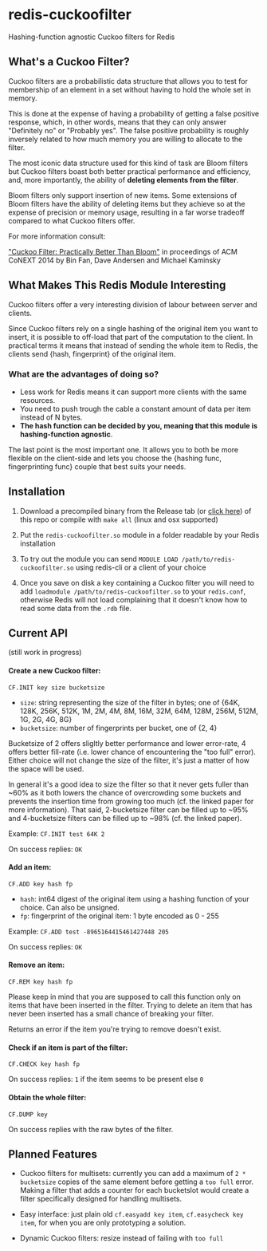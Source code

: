 redis-cuckoofilter
==================
Hashing-function agnostic Cuckoo filters for Redis


What's a Cuckoo Filter?
-----------------------
Cuckoo filters are a probabilistic data structure that allows you to test for membership
of an element in a set without having to hold the whole set in memory.

This is done at the expense of having a probability of getting a false positive 
response, which, in other words, means that they can only answer "Definitely no" or "Probably yes".
The false positive probability is roughly inversely related to how much memory you are willing to allocate
to the filter.

The most iconic data structure used for this kind of task are Bloom filters 
but Cuckoo filters boast both better practical performance and efficiency, and, more importantly,
the ability of **deleting elements from the filter**. 

Bloom filters only support insertion of new items.
Some extensions of Bloom filters have the ability of deleting items but they achieve
so at the expense of precision or memory usage, resulting in a far worse tradeoff compared to 
what Cuckoo filters offer.

For more information consult:

["Cuckoo Filter: Practically Better Than Bloom"](http://www.cs.cmu.edu/~binfan/papers/conext14_cuckoofilter.pdf) in proceedings of ACM CoNEXT 2014 by Bin Fan, Dave Andersen and Michael Kaminsky


What Makes This Redis Module Interesting
----------------------------------------
Cuckoo filters offer a very interesting division of labour between server and clients.

Since Cuckoo filters rely on a single hashing of the original item you want to insert,
it is possible to off-load that part of the computation to the client. 
In practical terms it means that instead of sending the whole item to Redis, the clients
send {hash, fingerprint} of the original item.

### What are the advantages of doing so?
	
- Less work for Redis means it can support more clients with the same resources.
- You need to push trough the cable a constant amount of data per item instead of N bytes.
- **The hash function can be decided by you, meaning that this module is hashing-function agnostic**.

The last point is the most important one. It allows you to both be more flexible on the client-side and lets you choose the {hashing func, fingerprinting func} couple that best suits your needs. 



Installation 
------------

1. Download a precompiled binary from the Release tab (or [click here](https://github.com/kristoff-it/redis-cuckoofilter/releases/download/0.1/redis-cuckoofilter-releases.zip)) of this repo or compile with `make all` (linux and osx supported)

2. Put the `redis-cuckoofilter.so` module in a folder readable by your Redis installation

3. To try out the module you can send `MODULE LOAD /path/to/redis-cuckoofilter.so` using redis-cli or a client of your choice

4. Once you save on disk a key containing a Cuckoo filter you will need to add `loadmodule /path/to/redis-cuckoofilter.so` to your `redis.conf`, otherwise Redis will not load complaining that it doesn't know how to read some data from the `.rdb` file.



Current API
----------

 (still work in progress)

#### Create a new Cuckoo filter:
`CF.INIT key size bucketsize`

- `size`: string representing the size of the filter in bytes; one of {64K, 128K, 256K, 512K, 1M, 2M, 4M, 8M, 16M, 32M, 64M, 128M, 256M, 512M, 1G, 2G, 4G, 8G}
- `bucketsize`: number of fingerprints per bucket, one of {2, 4}


Bucketsize of 2 offers sligltly better performance and lower error-rate, 4 offers better fill-rate (i.e. lower chance of encountering the "too full" error). Either choice will not change the size of the filter, it's just a matter of how the space will be used. 
		
In general it's a good idea to size the filter so that it never gets fuller than ~60% as it both lowers the chance of overcrowding some buckets and prevents the insertion time from growing too much (cf. the linked paper for more information). That said, 2-bucketsize filter can be filled up to ~95% and 4-bucketsize filters can be filled up to ~98% (cf. the linked paper).
	
Example: `CF.INIT test 64K 2`

On success replies: `OK`

#### Add an item:
`CF.ADD key hash fp`
- `hash`: int64 digest of the original item using a hashing function of your choice. Can also be unsigned.
- `fp`: fingerprint of the original item: 1 byte encoded as 0 - 255

Example: `CF.ADD test -8965164415461427448 205`

On success replies: `OK`


#### Remove an item:
`CF.REM key hash fp`

Please keep in mind that you are supposed to call this function only on items that have been inserted in the filter. Trying to delete an item that has never been inserted has a small chance of breaking your filter.
	
Returns an error if the item you're trying to remove doesn't exist.

#### Check if an item is part of the filter:
`CF.CHECK key hash fp`

On success replies: `1` if the item seems to be present else `0`

#### Obtain the whole filter:
`CF.DUMP key`

On success replies with the raw bytes of the filter.


Planned Features
----------------

- Cuckoo filters for multisets: currently you can add a maximum of `2 * bucketsize` copies of the same element before getting a `too full` error. Making a filter that adds a counter for each bucketslot would create a filter specifically designed for handling multisets. 

- Easy interface: just plain old `cf.easyadd key item`, `cf.easycheck key item`, for when you are only prototyping a solution.

- Dynamic Cuckoo filters: resize instead of failing with `too full`

